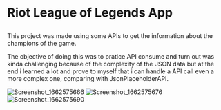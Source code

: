 # Riot League of Legends App<p>

This project was made using some APIs to get the information about the champions of the game.<p>
The objective of doing this was to pratice API consume and turn out was kinda challenging because of the complexity of the JSON data but at the end i learned a lot and prove to myself that i can handle a API call even a more complex one, comparing with JsonPlaceholderAPI.

![Screenshot_1662575666](https://user-images.githubusercontent.com/73727609/188952876-e8250155-de38-451a-8ec8-5768b3e1306d.png)
![Screenshot_1662575676](https://user-images.githubusercontent.com/73727609/188952891-0b1ad477-64bb-419a-ba00-95f03b7385d8.png)
![Screenshot_1662575690](https://user-images.githubusercontent.com/73727609/188952895-d43b5631-4fc3-46b3-9f63-5883e47af1c1.png)
